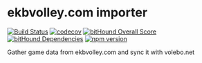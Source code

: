 # ekbvolley.com importer

[![Build Status](https://travis-ci.org/volebo/import-ekbvolley.svg)](https://travis-ci.org/volebo/import-ekbvolley)
[![codecov](https://codecov.io/gh/volebo/import-ekbvolley/branch/master/graph/badge.svg)](https://codecov.io/gh/volebo/import-ekbvolley)
[![bitHound Overall Score](https://www.bithound.io/github/volebo/import-ekbvolley/badges/score.svg)](https://www.bithound.io/github/volebo/import-ekbvolley)
[![bitHound Dependencies](https://www.bithound.io/github/volebo/import-ekbvolley/badges/dependencies.svg)](https://www.bithound.io/github/volebo/import-ekbvolley/master/dependencies/npm)
[![npm version](https://img.shields.io/npm/v/volebo-import-ekbvolley.svg)](https://www.npmjs.com/package/volebo-import-ekbvolley)

Gather game data from ekbvolley.com and sync it with volebo.net
